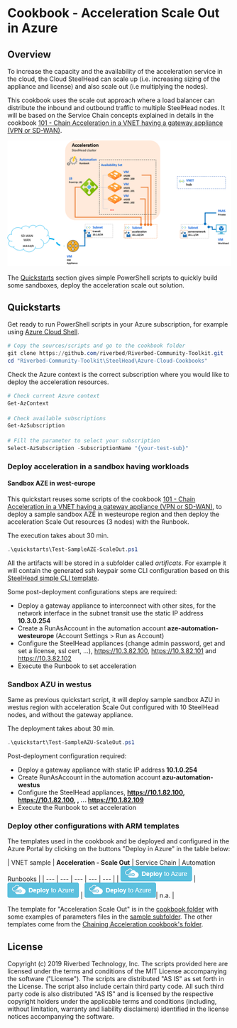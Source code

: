 # Cookbook - Acceleration Scale Out in Azure

## Overview

To increase the capacity and the availability of the acceleration service in the cloud, the Cloud SteelHead can scale up (i.e. increasing sizing of the appliance and license) and also scale out (i.e multiplying the nodes).

This cookbook uses the scale out approach where a load balancer can distribute the inbound and outbound traffic to multiple SteelHead nodes. It will be based on the Service Chain concepts explained in details in the cookbook [101 - Chain Acceleration in a VNET having a gateway appliance (VPN or SD-WAN)](101-service-chain-gw-appliance.md).

![Acceleration Scale Out in Azure](./images/Riverbed-Acceleration-Azure-Scale-Out.png)

The [Quickstarts](#quickstarts) section gives simple PowerShell scripts to quickly build some sandboxes, deploy the acceleration scale out solution.

## Quickstarts

Get ready to run PowerShell scripts in your Azure subscription, for example using [Azure Cloud Shell](https://shell.azure.com/powershell).

```PowerShell
# Copy the sources/scripts and go to the cookbook folder
git clone https://github.com/riverbed/Riverbed-Community-Toolkit.git
cd "Riverbed-Community-Toolkit\SteelHead\Azure-Cloud-Cookbooks"
```

Check the Azure context is the correct subscription where you would like to deploy the acceleration resources.

```PowerShell
# Check current Azure context
Get-AzContext

# Check available subscriptions
Get-AzSubscription

# Fill the parameter to select your subscription
Select-AzSubscription -SubscriptionName "{your-test-sub}"
```

### Deploy acceleration in a sandbox having workloads

#### Sandbox AZE in west-europe

This quickstart reuses some scripts of the cookbook [101 - Chain Acceleration in a VNET having a gateway appliance (VPN or SD-WAN)](101-service-chain-gw-appliance.md), to deploy a sample sandbox AZE in westeurope region and then deploy the acceleration Scale Out resources (3 nodes) with the Runbook.

The execution takes about 30 min.

```PowerShell
.\quickstarts\Test-SampleAZE-ScaleOut.ps1
```

All the artifacts will be stored in a subfolder called *artificats*. For example it will contain the generated ssh keypair some CLI configuration based on this [SteelHead simple CLI template](./102-scale-out/scripts/Template-CloudSteelHeadConfiguration.cli).

Some post-deployment configurations steps are required:

- Deploy a gateway appliance to interconnect with other sites, for the network interface in the subnet transit use the static IP address **10.3.0.254**
- Create a RunAsAccount in the automation account **aze-automation-westeurope** (Account Settings > Run as Account)
- Configure the SteelHead appliances (change admin password, get and set a license, ssl cert, ...), https://10.3.82.100, https://10.3.82.101 and https://10.3.82.102
- Execute the Runbook to set acceleration

### Sandbox AZU in westus

Same as previous quickstart script, it will deploy sample sandbox AZU in westus region with acceleration Scale Out configured with 10 SteelHead nodes, and without the gateway appliance.

The deployment takes about 30 min.

```PowerShell
.\quickstart\Test-SampleAZU-ScaleOut.ps1
```

Post-deployment configuration required:

- Deploy a gateway appliance with static IP address **10.1.0.254**
- Create RunAsAccount in the automation account **azu-automation-westus**
- Configure the SteelHead appliances, **https://10.1.82.100, https://10.1.82.100, , ... https://10.1.82.109**
- Execute the Runbook to set acceleration

### Deploy other configurations with ARM templates

The templates used in the cookbook and be deployed and configured in the Azure Portal by clicking on the buttons "Deploy in Azure" in the table below:

| VNET sample | **Acceleration - Scale Out** | Service Chain | Automation Runbooks |
| --- | --- | --- | --- | --- |
| [![Deploy to Azure](https://raw.githubusercontent.com/Azure/azure-quickstart-templates/master/1-CONTRIBUTION-GUIDE/images/deploytoazure.png)](https://portal.azure.com/#create/Microsoft.Template/uri/https%3A%2F%2Fraw.githubusercontent.com%2Friverbed%2FRiverbed-Community-Toolkit%2Fmaster%2FSteelHead%2FAzure-Cloud-Cookbooks%2F101-service-chain-gw-appliance%2Fazuredeploy-sandbox.json) | [![Deploy to Azure](https://raw.githubusercontent.com/Azure/azure-quickstart-templates/master/1-CONTRIBUTION-GUIDE/images/deploytoazure.png)](https://portal.azure.com/#create/Microsoft.Template/uri/https%3A%2F%2Fraw.githubusercontent.com%2Friverbed%2FRiverbed-Community-Toolkit%2Fmaster%2FSteelHead%2FAzure-Cloud-Cookbooks%2F102-scale-out%2Fazuredeploy-acceleration-scale.json) | [![Deploy to Azure](https://raw.githubusercontent.com/Azure/azure-quickstart-templates/master/1-CONTRIBUTION-GUIDE/images/deploytoazure.png)](https://portal.azure.com/#create/Microsoft.Template/uri/https%3A%2F%2Fraw.githubusercontent.com%2Friverbed%2FRiverbed-Community-Toolkit%2Fmaster%2FSteelHead%2FAzure-Cloud-Cookbooks%2F101-service-chain-gw-appliance%2Fazuredeploy-routetables.json)| n.a. |

The template for "Acceleration Scale Out" is in the [cookbook folder](./102-scale-out) with some examples of parameters files in the [sample subfolder](./102-scale-out/sample). The other templates come from the [Chaining Acceleration cookbook's folder](./101-service-chain-gw-appliance).

## License

Copyright (c) 2019 Riverbed Technology, Inc.
The scripts provided here are licensed under the terms and conditions of the MIT License accompanying the software ("License"). The scripts are distributed "AS IS" as set forth in the License. The script also include certain third party code. All such third party code is also distributed "AS IS" and is licensed by the respective copyright holders under the applicable terms and conditions (including, without limitation, warranty and liability disclaimers) identified in the license notices accompanying the software.
